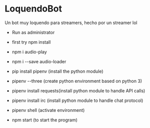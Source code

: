 # LoquendoBot
Un bot muy loquendo para streamers, hecho por un streamer lol

* Run as administrator

* first try npm install

* npm i audio-play 
* npm i --save audio-loader

* pip install pipenv (install the python module)
* pipenv --three (create python environment based on python 3)
* pipenv install requests(install python module to handle API calls)
* pipenv install irc (install python module to handle chat protocol)
* pipenv shell (activate environment)

* npm start (to start the program)
